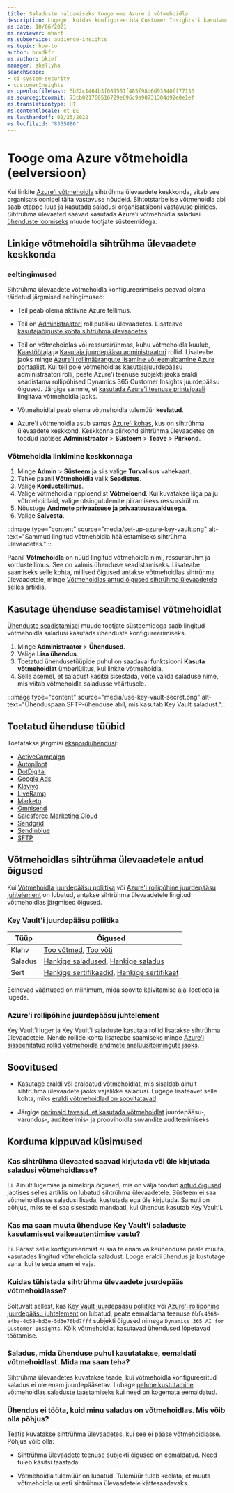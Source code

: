 ```yaml
---
title: Saladuste haldamiseks tooge oma Azure'i võtmehoidla
description: Lugege, kuidas konfigureerida Customer Insights'i kasutama oma Azure'i võtmehoidlat.
ms.date: 10/06/2021
ms.reviewer: mhart
ms.subservice: audience-insights
ms.topic: how-to
author: brndkfr
ms.author: bkief
manager: shellyha
searchScope:
- ci-system-security
- customerInsights
ms.openlocfilehash: 5b22c1464b3f089551f485f98d6d93840ff77136
ms.sourcegitcommit: 73cb021760516729e696c9a90731304d92e0e1ef
ms.translationtype: HT
ms.contentlocale: et-EE
ms.lasthandoff: 02/25/2022
ms.locfileid: "8355886"
---
```

# <a name="bring-your-own-azure-key-vault-preview"></a>Tooge oma Azure võtmehoidla (eelversioon)

Kui linkite [Azure'i võtmehoidla](/azure/key-vault/general/basic-concepts) sihtrühma ülevaadete keskkonda, aitab see organisatsioonidel täita vastavuse nõudeid.
Sihtotstarbelise võtmehoidla abil saab etappe luua ja kasutada saladusi organisatsiooni vastavuse piirides. Sihtrühma ülevaated saavad kasutada Azure'i võtmehoidla saladusi [ühenduste loomiseks](connections.md) muude tootjate süsteemidega.

## <a name="link-the-key-vault-to-the-audience-insights-environment"></a>Linkige võtmehoidla sihtrühma ülevaadete keskkonda

### <a name="prerequisites"></a>eeltingimused

Sihtrühma ülevaadete võtmehoidla konfigureerimiseks peavad olema täidetud järgmised eeltingimused:

- Teil peab olema aktiivne Azure tellimus.

- Teil on [Administraatori](permissions.md#administrator) roll publiku ülevaadetes. Lisateave [kasutajaõiguste kohta sihtrühma ülevaadetes](permissions.md#assign-roles-and-permissions).

- Teil on võtmehoidlas või ressursirühmas, kuhu võtmehoidla kuulub, [Kaastöötaja](/azure/role-based-access-control/built-in-roles#contributor) ja [Kasutaja juurdepääsu administraatori](/azure/role-based-access-control/built-in-roles#user-access-administrator) rollid. Lisateabe jaoks minge [Azure'i rollimäärangute lisamine või eemaldamine Azure portaalist](/azure/role-based-access-control/role-assignments-portal). Kui teil pole võtmehoidlas kasutajajuurdepääsu administraatori rolli, peate Azure'i teenuse subjekti jaoks eraldi seadistama rollipõhised Dynamics 365 Customer Insights juurdepääsu õigused. Järgige samme, et [kasutada Azure'i teenuse printsipaali](connect-service-principal.md) lingitava võtmehoidla jaoks.

- Võtmehoidlal peab olema võtmehoidla tulemüür **keelatud**.

- Azure'i võtmehoidla asub samas [Azure'i kohas](https://azure.microsoft.com/global-infrastructure/geographies/#overview), kus on sihtrühma ülevaadete keskkond. Keskkonna piirkond sihtrühma ülevaadetes on toodud jaotises **Administraator** > **Süsteem** > **Teave** > **Piirkond**.

### <a name="link-a-key-vault-to-the-environment"></a>Võtmehoidla linkimine keskkonnaga

1. Minge **Admin** > **Süsteem** ja siis valige **Turvalisus** vahekaart.
1. Tehke paanil **Võtmehoidla** valik **Seadistus**.
1. Valige **Kordustellimus**.
1. Valige võtmehoidla ripploendist **Võtmeloend**. Kui kuvatakse liiga palju võtmehoidlaid, valige otsingutulemite piiramiseks ressursirühm.
1. Nõustuge **Andmete privaatsuse ja privaatsusavaldusega**.
1. Valige **Salvesta**.

:::image type="content" source="media/set-up-azure-key-vault.png" alt-text="Sammud lingitud võtmehoidla häälestamiseks sihtrühma ülevaadetes.":::

Paanil **Võtmehoidla** on nüüd lingitud võtmehoidla nimi, ressursirühm ja kordustellimus. See on valmis ühenduse seadistamiseks.
Lisateabe saamiseks selle kohta, millised õigused antakse võtmehoidlas sihtrühma ülevaadetele, minge [Võtmehoidlas antud õigused sihtrühma ülevaadetele](#permissions-granted-on-the-key-vault-to-audience-insights) selles artiklis.

## <a name="use-the-key-vault-in-the-connection-setup"></a>Kasutage ühenduse seadistamisel võtmehoidlat

[Ühenduste seadistamisel](connections.md) muude tootjate süsteemidega saab lingitud võtmehoidla saladusi kasutada ühenduste konfigureerimiseks.

1. Minge **Administraator** > **Ühendused**.
1. Valige **Lisa ühendus**.
1. Toetatud ühendusetüüpide puhul on saadaval funktsiooni **Kasuta võtmehoidlat** ümberlülitus, kui linkite võtmehoidla.
1. Selle asemel, et saladust käsitsi sisestada, võite valida saladuse nime, mis viitab võtmehoidla saladusse väärtusele.

:::image type="content" source="media/use-key-vault-secret.png" alt-text="Ühenduspaan SFTP-ühenduse abil, mis kasutab Key Vault saladust.":::

## <a name="supported-connection-types"></a>Toetatud ühenduse tüübid

Toetatakse järgmisi [ekspordiühendusi](export-destinations.md):

* [ActiveCampaign](export-active-campaign.md)
* [Autopiloot](export-autopilot.md)
* [DotDigital](export-dotdigital.md)
* [Google Ads](export-google-ads.md)
* [Klaviyo](export-klaviyo.md)
* [LiveRamp](export-liveramp.md)
* [Marketo](export-marketo.md)
* [Omnisend](export-omnisend.md)
* [Salesforce Marketing Cloud](export-salesforce.md)
* [Sendgrid](export-sendgrid.md)
* [Sendinblue](export-sendinblue.md)
* [SFTP](export-sftp.md)

## <a name="permissions-granted-on-the-key-vault-to-audience-insights"></a>Võtmehoidlas sihtrühma ülevaadetele antud õigused

Kui [Võtmehoidla juurdepääsu poliitika](/azure/key-vault/general/assign-access-policy?tabs=azure-portal) või [Azure'i rollipõhine juurdepääsu juhtelement](/azure/key-vault/general/rbac-guide?tabs=azure-cli) on lubatud, antakse sihtrühma ülevaadetele lingitud võtmehoidlas järgmised õigused.

### <a name="key-vault-access-policy"></a>Key Vault'i juurdepääsu poliitika

| Tüüp        | Õigused          |
| ----------- | -------------------- |
| Klahv         | [Too võtmed](/rest/api/keyvault/get-keys), [Too võti](/rest/api/keyvault/get-key)                                 |
| Saladus      | [Hankige saladused](/rest/api/keyvault/get-secrets), [Hankige saladus](/rest/api/keyvault/get-secret)                     |
| Sert | [Hankige sertifikaadid](/rest/api/keyvault/get-certificates), [Hankige sertifikaat](/rest/api/keyvault/get-certificate) |

Eelnevad väärtused on miinimum, mida soovite käivitamise ajal loetleda ja lugeda.

### <a name="azure-role-based-access-control"></a>Azure'i rollipõhine juurdepääsu juhtelement

Key Vault'i luger ja Key Vault'i saladuste kasutaja rollid lisatakse sihtrühma ülevaadetele. Nende rollide kohta lisateabe saamiseks minge [Azure'i sisseehitatud rollid võtmehoidla andmete analüüsitoimingute jaoks](/azure/key-vault/general/rbac-guide?tabs=azure-cli).

## <a name="recommendations"></a>Soovitused

- Kasutage eraldi või eraldatud võtmehoidlat, mis sisaldab ainult sihtrühma ülevaadete jaoks vajalikke saladusi. Lugege lisateavet selle kohta, miks [eraldi võtmehoidlad on soovitatavad](/azure/key-vault/general/best-practices#why-we-recommend-separate-key-vaults).

- Järgige [parimaid tavasid, et kasutada võtmehoidlat](/azure/key-vault/general/best-practices#turn-on-logging) juurdepääsu-, varundus-, auditeerimis- ja proovihoidla suvandite auditeerimiseks.

## <a name="frequently-asked-questions"></a>Korduma kippuvad küsimused

### <a name="can-audience-insights-write-secrets-or-overwrite-secrets-into-the-key-vault"></a>Kas sihtrühma ülevaated saavad kirjutada või üle kirjutada saladusi võtmehoidlasse?

Ei. Ainult lugemise ja nimekirja õigused, mis on välja toodud [antud õigused](#permissions-granted-on-the-key-vault-to-audience-insights) jaotises selles artiklis on lubatud sihtrühma ülevaadetele. Süsteem ei saa võtmehoidlasse saladusi lisada, kustutada ega üle kirjutada. Samuti on põhjus, miks te ei saa sisestada mandaati, kui ühendus kasutab Key Vault'i.

### <a name="can-i-change-a-connection-from-using-key-vault-secrets-to-default-authentication"></a>Kas ma saan muuta ühenduse Key Vault'i saladuste kasutamisest vaikeautentimise vastu?

Ei. Pärast selle konfigureerimist ei saa te enam vaikeühenduse peale muuta, kasutades lingitud võtmehoidla saladust. Looge eraldi ühendus ja kustutage vana, kui te seda enam ei vaja.

### <a name="how-can-i-revoke-access-to-a-key-vault-for-audience-insights"></a>Kuidas tühistada sihtrühma ülevaadete juurdepääs võtmehoidlasse?

Sõltuvalt sellest, kas [Key Vault juurdepääsu poliitika](/azure/key-vault/general/assign-access-policy?tabs=azure-portal) või [Azure'i rollipõhine juurdepääsu juhtelement](/azure/key-vault/general/rbac-guide?tabs=azure-cli) on lubatud, peate eemaldama teenuse `0bfc4568-a4ba-4c58-bd3e-5d3e76bd7fff` subjekti õigused nimega `Dynamics 365 AI for Customer Insights`. Kõik võtmehoidlat kasutavad ühendused lõpetavad töötamise.

### <a name="a-secret-thats-used-in-a-connection-got-removed-from-the-key-vault-what-can-i-do"></a>Saladus, mida ühenduse puhul kasutatakse, eemaldati võtmehoidlast. Mida ma saan teha?

Sihtrühma ülevaadetes kuvatakse teade, kui võtmehoidla konfigureeritud saladus ei ole enam juurdepääsetav. Lubage [pehme kustutamine](/azure/key-vault/general/soft-delete-overview) võtmehoidlas saladuste taastamiseks kui need on kogemata eemaldatud.

### <a name="a-connection-doesnt-work-but-my-secret-is-in-the-key-vault-what-might-be-the-cause"></a>Ühendus ei tööta, kuid minu saladus on võtmehoidlas. Mis võib olla põhjus?

Teatis kuvatakse sihtrühma ülevaadetes, kui see ei pääse võtmehoidlasse. Põhjus võib olla:

- Sihtrühma ülevaadete teenuse subjekti õigused on eemaldatud. Need tuleb käsitsi taastada.

- Võtmehoidla tulemüür on lubatud. Tulemüür tuleb keelata, et muuta võtmehoidla uuesti sihtrühma ülevaadetele kättesaadavaks.
